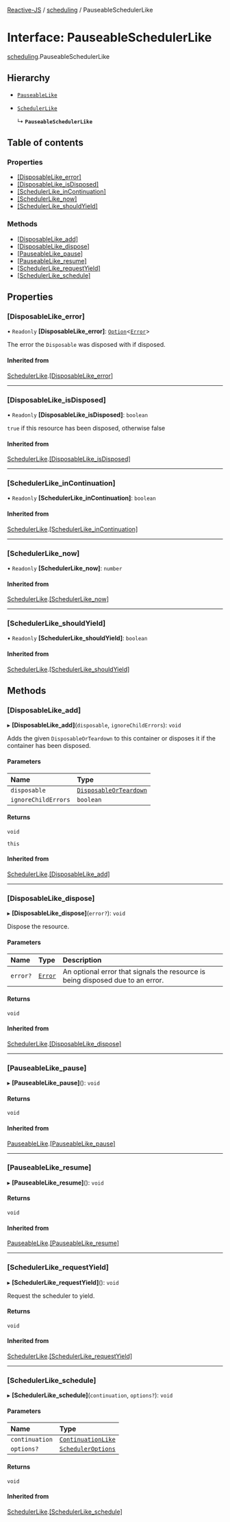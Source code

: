 [Reactive-JS](../README.md) / [scheduling](../modules/scheduling.md) / PauseableSchedulerLike

# Interface: PauseableSchedulerLike

[scheduling](../modules/scheduling.md).PauseableSchedulerLike

## Hierarchy

- [`PauseableLike`](util.PauseableLike.md)

- [`SchedulerLike`](scheduling.SchedulerLike.md)

  ↳ **`PauseableSchedulerLike`**

## Table of contents

### Properties

- [[DisposableLike\_error]](scheduling.PauseableSchedulerLike.md#[disposablelike_error])
- [[DisposableLike\_isDisposed]](scheduling.PauseableSchedulerLike.md#[disposablelike_isdisposed])
- [[SchedulerLike\_inContinuation]](scheduling.PauseableSchedulerLike.md#[schedulerlike_incontinuation])
- [[SchedulerLike\_now]](scheduling.PauseableSchedulerLike.md#[schedulerlike_now])
- [[SchedulerLike\_shouldYield]](scheduling.PauseableSchedulerLike.md#[schedulerlike_shouldyield])

### Methods

- [[DisposableLike\_add]](scheduling.PauseableSchedulerLike.md#[disposablelike_add])
- [[DisposableLike\_dispose]](scheduling.PauseableSchedulerLike.md#[disposablelike_dispose])
- [[PauseableLike\_pause]](scheduling.PauseableSchedulerLike.md#[pauseablelike_pause])
- [[PauseableLike\_resume]](scheduling.PauseableSchedulerLike.md#[pauseablelike_resume])
- [[SchedulerLike\_requestYield]](scheduling.PauseableSchedulerLike.md#[schedulerlike_requestyield])
- [[SchedulerLike\_schedule]](scheduling.PauseableSchedulerLike.md#[schedulerlike_schedule])

## Properties

### [DisposableLike\_error]

• `Readonly` **[DisposableLike\_error]**: [`Option`](../modules/functions.md#option)<[`Error`](../modules/util.md#error)\>

The error the `Disposable` was disposed with if disposed.

#### Inherited from

[SchedulerLike](scheduling.SchedulerLike.md).[[DisposableLike_error]](scheduling.SchedulerLike.md#[disposablelike_error])

___

### [DisposableLike\_isDisposed]

• `Readonly` **[DisposableLike\_isDisposed]**: `boolean`

`true` if this resource has been disposed, otherwise false

#### Inherited from

[SchedulerLike](scheduling.SchedulerLike.md).[[DisposableLike_isDisposed]](scheduling.SchedulerLike.md#[disposablelike_isdisposed])

___

### [SchedulerLike\_inContinuation]

• `Readonly` **[SchedulerLike\_inContinuation]**: `boolean`

#### Inherited from

[SchedulerLike](scheduling.SchedulerLike.md).[[SchedulerLike_inContinuation]](scheduling.SchedulerLike.md#[schedulerlike_incontinuation])

___

### [SchedulerLike\_now]

• `Readonly` **[SchedulerLike\_now]**: `number`

#### Inherited from

[SchedulerLike](scheduling.SchedulerLike.md).[[SchedulerLike_now]](scheduling.SchedulerLike.md#[schedulerlike_now])

___

### [SchedulerLike\_shouldYield]

• `Readonly` **[SchedulerLike\_shouldYield]**: `boolean`

#### Inherited from

[SchedulerLike](scheduling.SchedulerLike.md).[[SchedulerLike_shouldYield]](scheduling.SchedulerLike.md#[schedulerlike_shouldyield])

## Methods

### [DisposableLike\_add]

▸ **[DisposableLike_add]**(`disposable`, `ignoreChildErrors`): `void`

Adds the given `DisposableOrTeardown` to this container or disposes it if the container has been disposed.

#### Parameters

| Name | Type |
| :------ | :------ |
| `disposable` | [`DisposableOrTeardown`](../modules/util.md#disposableorteardown) |
| `ignoreChildErrors` | `boolean` |

#### Returns

`void`

`this`

#### Inherited from

[SchedulerLike](scheduling.SchedulerLike.md).[[DisposableLike_add]](scheduling.SchedulerLike.md#[disposablelike_add])

___

### [DisposableLike\_dispose]

▸ **[DisposableLike_dispose]**(`error?`): `void`

Dispose the resource.

#### Parameters

| Name | Type | Description |
| :------ | :------ | :------ |
| `error?` | [`Error`](../modules/util.md#error) | An optional error that signals the resource is being disposed due to an error. |

#### Returns

`void`

#### Inherited from

[SchedulerLike](scheduling.SchedulerLike.md).[[DisposableLike_dispose]](scheduling.SchedulerLike.md#[disposablelike_dispose])

___

### [PauseableLike\_pause]

▸ **[PauseableLike_pause]**(): `void`

#### Returns

`void`

#### Inherited from

[PauseableLike](util.PauseableLike.md).[[PauseableLike_pause]](util.PauseableLike.md#[pauseablelike_pause])

___

### [PauseableLike\_resume]

▸ **[PauseableLike_resume]**(): `void`

#### Returns

`void`

#### Inherited from

[PauseableLike](util.PauseableLike.md).[[PauseableLike_resume]](util.PauseableLike.md#[pauseablelike_resume])

___

### [SchedulerLike\_requestYield]

▸ **[SchedulerLike_requestYield]**(): `void`

Request the scheduler to yield.

#### Returns

`void`

#### Inherited from

[SchedulerLike](scheduling.SchedulerLike.md).[[SchedulerLike_requestYield]](scheduling.SchedulerLike.md#[schedulerlike_requestyield])

___

### [SchedulerLike\_schedule]

▸ **[SchedulerLike_schedule]**(`continuation`, `options?`): `void`

#### Parameters

| Name | Type |
| :------ | :------ |
| `continuation` | [`ContinuationLike`](util.ContinuationLike.md) |
| `options?` | [`SchedulerOptions`](../modules/scheduling.md#scheduleroptions) |

#### Returns

`void`

#### Inherited from

[SchedulerLike](scheduling.SchedulerLike.md).[[SchedulerLike_schedule]](scheduling.SchedulerLike.md#[schedulerlike_schedule])
